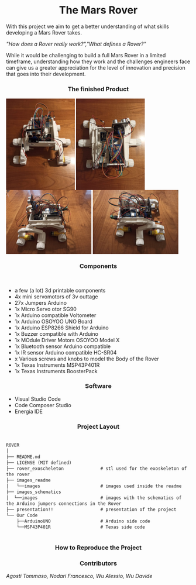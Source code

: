 <h1 align="center">The Mars Rover</h1>

<p>With this project we aim to get a better understanding of what skills developing a Mars Rover takes.</p>
<p><i>"How does a Rover really work?","What defines a Rover?"</i></p>
<p>While it would be challenging to build a full Mars Rover in a limited timeframe, understanding how they work and the challenges engineers face can give us a greater appreciation for the level of innovation and precision that goes into their development.</p>

<h3 align="center">The finished Product</h3>

<img src="./images_readme/Rover1.jpg" height="250" align="center">
<img src="./images_readme/Rover2.jpg" height="250" align="center">
<br>
<img src="./images_readme/Rover3.jpg" height="175" align="center">
<img src="./images_readme/Rover4.jpg" height="175" align="center">

<h3 align="center">Components</h3>

<br>
<ul list-style-type: "square">
    <li>a few (a lot) 3d printable components</li>
    <li>4x mini servomotors of 3v outtage</li>
    <li>27x Jumpers Arduino</li>
    <li>1x Micro Servo otor SG90</li>
    <li>1x Arduino compatible Voltometer</li>
    <li>1x Arduino OSOYOO UNO Board</li>
    <li>1x Arduino ESP8266 Shield for Arduino</li>
    <li>1x Buzzer compatible with Arduino</li>
    <li>1x MOdule Driver Motors OSOYOO Model X</li>
    <li>1x Bluetooth sensor Arduino compatible</li>
    <li>1x IR sensor Arduino compatible HC-SR04</li>
    <li>x Various screws and knobs to model the Body of the Rover</li>
    <li>1x Texas Instruments MSP43P401R</li>
    <li>1x Texas Instruments BoosterPack</li>
</ul>

<h3 align="center">Software</h3>

<ul>
    <li>Visual Studio Code</li>
    <li>Code Composer Studio</li>
    <li>Energia IDE</li>
</ul>

<h3 align="center">Project Layout</h3>
<pre>
<code>
ROVER
│
├── README.md
├── LICENSE (MIT defined)
├── rover_exoscheleton              # stl used for the exoskeleton of the rover
├── images_readme                   
│   └──images                       # images used inside the readme
├── images_schematics               
│  └──images                        # images with the schematics of the Arduino jumpers connections in the Rover
├── presentation!!                  # presentation of the project
└── Our Code
    ├──ArduinoUNO                   # Arduino side code
    └──MSP43P401R                   # Texas side code
</code>
</pre>

<h3 align="center">How to Reproduce the Project</h3>

<h3 align="center">Contributors</h3>

<p><i>Agosti Tommaso, Nodari Francesco, Wu Alessio, Wu Davide</i></p>
